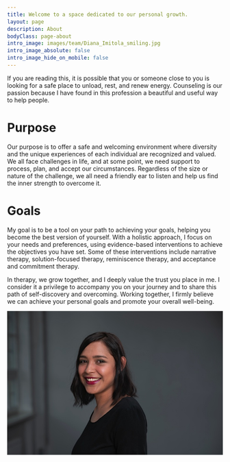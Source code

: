 ```yaml
---
title: Welcome to a space dedicated to our personal growth.
layout: page
description: About
bodyClass: page-about
intro_image: images/team/Diana_Imitola_smiling.jpg
intro_image_absolute: false
intro_image_hide_on_mobile: false
---
```


If you are reading this, it is possible that you or someone close to you is looking for a safe place to unload, rest, and renew energy. Counseling is our passion because I have found in this profession a beautiful and useful way to help people.

# Purpose

Our purpose is to offer a safe and welcoming environment where diversity and the unique experiences of each individual are recognized and valued. We all face challenges in life, and at some point, we need support to process, plan, and accept our circumstances. Regardless of the size or nature of the challenge, we all need a friendly ear to listen and help us find the inner strength to overcome it.

# Goals

My goal is to be a tool on your path to achieving your goals, helping you become the best version of yourself. With a holistic approach, I focus on your needs and preferences, using evidence-based interventions to achieve the objectives you have set. Some of these interventions include narrative therapy, solution-focused therapy, reminiscence therapy, and acceptance and commitment therapy.

In therapy, we grow together, and I deeply value the trust you place in me. I consider it a privilege to accompany you on your journey and to share this path of self-discovery and overcoming. Working together, I firmly believe we can achieve your personal goals and promote your overall well-being.

![Diana Image](/images/team/Diana_Imitola_smiling.jpg)
